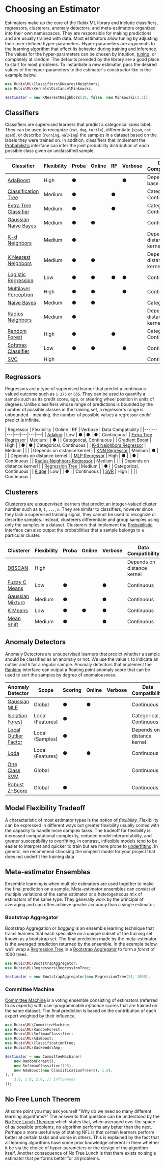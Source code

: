 # Choosing an Estimator
Estimators make up the core of the Rubix ML library and include classifiers, regressors, clusterers, anomaly detectors, and meta-estimators organized into their own namespaces. They are responsible for making predictions and are usually trained with data. Most estimators allow tuning by adjusting their user-defined hyper-parameters. Hyper-parameters are arguments to the learning algorithm that effect its behavior during training and inference. The values for the hyper-parameters can be chosen by intuition, [tuning](hyper-parameter-tuning.md), or completely at random. The defaults provided by the library are a good place to start for most problems. To instantiate a new estimator, pass the desired values of the hyper-parameters to the estimator's constructor like in the example below.

```php
use Rubix\ML\Classifiers\KNearestNeighbors;
use Rubix\ML\Kernels\Distance\Minkowski;

$estimator = new KNearestNeighbors(10, false, new Minkowski(2.5));
```

## Classifiers
Classifiers are supervised learners that predict a categorical *class* label. They can be used to recognize (`cat`, `dog`, `turtle`), differentiate (`spam`, `not spam`), or describe (`running`, `walking`) the samples in a dataset based on the labels they were trained on. In addition, classifiers that implement the [Probabilistic](probabilistic.md) interface can infer the joint probability distribution of each possible class given an unclassified sample.

| Classifier | Flexibility | Proba | Online | RF | Verbose | Data Compatibility |
|---|---|---|---|---|---|---|
| [AdaBoost](classifiers/adaboost.md) | High | ● | | | ● | Depends on base learner |
| [Classification Tree](classifiers/classification-tree.md) | Medium | ● | | ● | | Categorical, Continuous |
| [Extra Tree Classifier](classifiers/extra-tree-classifier.md) | Medium | ● | | ● | | Categorical, Continuous |
| [Gaussian Naive Bayes](classifiers/gaussian-naive-bayes.md) | Medium | ● | ● | | | Continuous |
| [K-d Neighbors](classifiers/kd-neighbors.md) | Medium | ● | | | | Depends on distance kernel |
| [K Nearest Neighbors](classifiers/k-nearest-neighbors.md) | Medium | ● | ● | | | Depends on distance kernel |
| [Logistic Regression](classifiers/logistic-regression.md) | Low | ● | ● | ● | ● | Continuous |
| [Multilayer Perceptron](classifiers/multilayer-perceptron.md) | High | ● | ● | | ● | Continuous |
| [Naive Bayes](classifiers/naive-bayes.md) | Medium | ● | ● | | | Categorical |
| [Radius Neighbors](classifiers/radius-neighbors.md) | Medium | ● | | | | Depends on distance kernel |
| [Random Forest](classifiers/random-forest.md) | High | ● | | ● | | Categorical, Continuous |
| [Softmax Classifier](classifiers/softmax-classifier.md) | Low | ● | ● | | ● | Continuous |
| [SVC](classifiers/svc.md) | High | | | | | Continuous |

## Regressors
Regressors are a type of supervised learner that predict a continuous-valued outcome such as `1.275` or `655`. They can be used to quantify a sample such as its credit score, age, or steering wheel position in units of degrees. Unlike classifiers whose range of predictions is bounded by the number of possible classes in the training set, a regressor's range is unbounded - meaning, the number of possible values a regressor *could* predict is infinite.

| Regressor | Flexibility | Online | RF | Verbose | Data Compatibility |
|---|---|---|---|---|---|---|
| [Adaline](regressors/adaline.md) | Low | ● | ● | ● | Continuous |
| [Extra Tree Regressor](regressors/extra-tree-regressor.md) | Medium | | ● | | Categorical, Continuous |
| [Gradient Boost](regressors/gradient-boost.md) | High | | ● | ● | Categorical, Continuous |
| [K-d Neighbors Regressor](regressors/kd-neighbors-regressor.md) | Medium | | | | Depends on distance kernel |
| [KNN Regressor](regressors/knn-regressor.md) | Medium | ● | | | Depends on distance kernel |
| [MLP Regressor](regressors/mlp-regressor.md) | High | ● | | ● | Continuous |
| [Radius Neighbors Regressor](regressors/radius-neighbors-regressor.md) | Medium | | | | Depends on distance kernerl |
| [Regression Tree](regressors/regression-tree.md) | Medium | | ● | | Categorical, Continuous |
| [Ridge](regressors/ridge.md) | Low | | ● | | Continuous |
| [SVR](regressors/svr.md) | High | | | | Continuous |

## Clusterers
Clusterers are unsupervised learners that predict an integer-valued cluster number such as `0`, `1`, `...`, `n`. They are similar to classifiers, however since they lack a supervised training signal, they cannot be used to recognize or describe samples. Instead, clusterers differentiate and group samples using only the samples in a dataset. Clusterers that implement the [Probabilistic](probabilistic.md) interface can also output the probabilities that a sample belongs to a particular cluster.

| Clusterer | Flexibility | Proba | Online | Verbose | Data Compatibility |
|---|---|---|---|---|---|
| [DBSCAN](clusterers/dbscan.md) | High | | | | Depends on distance kernel |
| [Fuzzy C Means](clusterers/fuzzy-c-means.md) | Low | ● | | ● | Continuous |
| [Gaussian Mixture](clusterers/gaussian-mixture.md) | Medium | ● | | ● | Continuous |
| [K Means](clusterers/k-means.md) | Low | ● | ● | ● | Continuous |
| [Mean Shift](clusterers/mean-shift.md) | Medium | ● | | ● | Continuous |

## Anomaly Detectors
Anomaly Detectors are unsupervised learners that predict whether a sample should be classified as an anomaly or not. We use the value `1` to indicate an outlier and `0` for a regular sample. Anomaly detectors that implement the [Ranking](ranking.md) interface can output a floating point anomaly score that can be used to sort the samples by degree of anomalousness.

| Anomaly Detector | Scope | Scoring | Online | Verbose | Data Compatibility |
|---|---|---|---|---|---|
| [Gaussian MLE](anomaly-detectors/gaussian-mle.md) | Global | ● | ● | | Continuous |
| [Isolation Forest](anomaly-detectors/isolation-forest.md) | Local (Features) | ● | | | Categorical, Continuous |
| [Local Outlier Factor](anomaly-detectors/local-outlier-factor.md) | Local (Samples) | ● | | | Depends on distance kernel |
| [Loda](anomaly-detectors/loda.md) | Local (Features) | ● | ● | | Continuous |
| [One Class SVM](anomaly-detectors/one-class-svm.md) | Global | | | | Continuous |
| [Robust Z-Score](anomaly-detectors/robust-z-score.md) | Global | ● | | | Continuous  |

## Model Flexibility Tradeoff
A characteristic of most estimator types is the notion of *flexibility*. Flexibility can be expressed in different ways but greater flexibility usually comes with the capacity to handle more complex tasks. The tradeoff for flexibility is increased computational complexity, reduced model interpretability, and greater susceptibility to [overfitting](cross-validation.md#overfitting). In contrast, inflexible models tend to be easier to interpret and quicker to train but are more prone to [underfitting](cross-validation.md#underfitting). In general, we recommend choosing the simplest model for your project that does not underfit the training data.

## Meta-estimator Ensembles
Ensemble learning is when multiple estimators are used together to make the final prediction on a sample. Meta-estimator ensembles can consist of multiple variations of the same estimator or a heterogeneous mix of estimators of the same type. They generally work by the principal of averaging and can often achieve greater accuracy than a single estimator.

### Bootstrap Aggregator
Bootstrap Aggregation or *bagging* is an ensemble learning technique that trains learners that each specialize on a unique subset of the training set known as a bootstrap set. The final prediction made by the meta-estimator is the averaged prediction returned by the ensemble. In the example below, we'll wrap a [Regression Tree](regressors/regression-tree.md) in a [Bootstrap Aggregator](bootstrap-aggregator.md) to form a *forest* of 1000 trees.

```php
use Rubix\ML\BootstrapAggregator;
use Rubix\ML\Regressors\RegressionTree;

$estimator = new BootstrapAggregator(new RegressionTree(5), 1000);
```

### Committee Machine
[Committee Machine](committee-machine.md) is a voting ensemble consisting of estimators (referred to as *experts*) with user-programmable *influence* scores that are trained on the same dataset. The final prediction is based on the contribution of each expert weighted by their influence.

```php
use Rubix\ML\CommitteeMachine;
use Rubix\ML\RandomForest;
new Rubix\ML\SoftmaxClassifier;
use Rubix\ML\AdaBoost;
use Rubix\ML\ClassificationTree;
use Rubix\ML\Backends\Amp;

$estimator = new CommitteeMachine([
    new RandomForest(),
    new SoftmaxClassifier(128),
    new AdaBoost(new ClassificationTree(5), 1.0),
], [
    3.0, 1.0, 2.0, // Influences
]);
```

## No Free Lunch Theorem
At some point you may ask yourself "Why do we need so many different learning algorithms?" The answer to that question can be understood by the [No Free Lunch Theorem](https://en.wikipedia.org/wiki/No_free_lunch_theorem) which states that, when averaged over the space of *all* possible problems, no algorithm performs any better than the next. Perhaps a more useful way of stating NFL is that certain learners perform better at certain tasks and worse in others. This is explained by the fact that all learning algorithms have some prior knowledge inherent in them whether it be via the choice of hyper-parameters or the design of the algorithm itself. Another consequence of No Free Lunch is that there exists no single estimator that performs better for all problems.

